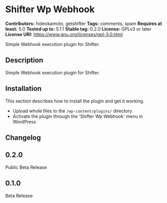 # Shifter Wp Webhook #
**Contributors:** hideokamoto, getshifter
**Tags:** comments, spam
**Requires at least:** 5.0
**Tested up to:** 5.1.1
**Stable tag:** 0.2.0
**License:** GPLv3 or later
**License URI:** https://www.gnu.org/licenses/gpl-3.0.html

Simple Webhook execution plugin for Shifter.

## Description ##

Simple Webhook execution plugin for Shifter.

## Installation ##

This section describes how to install the plugin and get it working.


* Upload whole files to the `/wp-content/plugins/` directory
* Activate the plugin through the 'Shifter Wp Webhook' menu in WordPress


## Changelog ##

## 0.2.0 ##
Public Beta Release

## 0.1.0 ##
Beta Release

